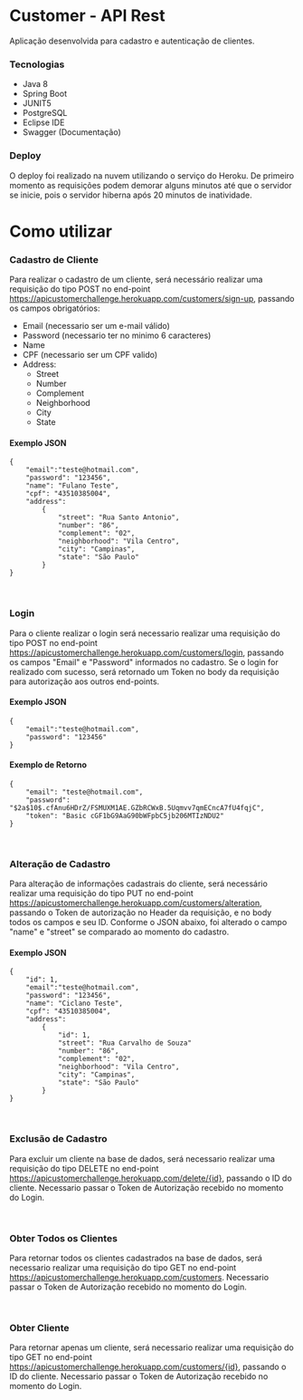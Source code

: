 # Customer - API Rest
Aplicação desenvolvida para cadastro e autenticação de clientes.

### Tecnologias 
- Java 8
- Spring Boot
- JUNIT5
- PostgreSQL
- Eclipse IDE
- Swagger (Documentação)

### Deploy

O deploy foi realizado na nuvem utilizando o serviço do Heroku. De primeiro momento as requisições podem demorar alguns minutos até que o servidor se inicie, pois o servidor hiberna após 20 minutos de inatividade.

# Como utilizar

### Cadastro de Cliente
Para realizar o cadastro de um cliente, será necessário realizar uma requisição do tipo POST no end-point https://apicustomerchallenge.herokuapp.com/customers/sign-up, passando os campos obrigatórios:

- Email (necessario ser um e-mail válido) 
- Password (necessario ter no minimo 6 caracteres)
- Name
- CPF (necessario ser um CPF valido)
- Address:
  - Street
  - Number
  - Complement
  - Neighborhood
  - City
  - State

#### Exemplo JSON
```
{
    "email":"teste@hotmail.com",
    "password": "123456",
    "name": "Fulano Teste",
    "cpf": "43510385004",
    "address":
        {
            "street": "Rua Santo Antonio",
            "number": "86",
            "complement": "02",
            "neighborhood": "Vila Centro",
            "city": "Campinas",
            "state": "São Paulo"
        }
}
```

<br>

### Login
Para o cliente realizar o login será necessario realizar uma requisição do tipo POST no end-point https://apicustomerchallenge.herokuapp.com/customers/login, passando os campos "Email" e "Password" informados no cadastro. Se o login for realizado com sucesso, será retornado um Token no body da requisição para autorização aos outros end-points.

#### Exemplo JSON
```
{
    "email":"teste@hotmail.com",
    "password": "123456"
}
```
#### Exemplo de Retorno
```
{
    "email": "teste@hotmail.com",
    "password": "$2a$10$.cfAnu6HDrZ/FSMUXM1AE.GZbRCWxB.5Uqmvv7qmECncA7fU4fqjC",
    "token": "Basic cGF1bG9AaG90bWFpbC5jb206MTIzNDU2"
}
```

<br>

### Alteração de Cadastro 
Para alteração de informações cadastrais do cliente, será necessário realizar uma requisição do tipo PUT no end-point https://apicustomerchallenge.herokuapp.com/customers/alteration, passando o Token de autorização no Header da requisição, e no body todos os campos e seu ID. Conforme o JSON abaixo, foi alterado o campo "name" e "street" se comparado ao momento do cadastro.

#### Exemplo JSON

```
{
    "id": 1,
    "email":"teste@hotmail.com",
    "password": "123456",
    "name": "Ciclano Teste",
    "cpf": "43510385004",
    "address":
        {
            "id": 1,
            "street": "Rua Carvalho de Souza"
            "number": "86",
            "complement": "02",
            "neighborhood": "Vila Centro",
            "city": "Campinas",
            "state": "São Paulo"
        }
}
```

<br>

### Exclusão de Cadastro 
Para excluir um cliente na base de dados, será necessario realizar uma requisição do tipo DELETE no end-point https://apicustomerchallenge.herokuapp.com/delete/{id}, passando o ID do cliente. Necessario passar o Token de Autorização recebido no momento do Login.

<br>

### Obter Todos os Clientes
Para retornar todos os clientes cadastrados na base de dados, será necessario realizar uma requisição do tipo GET no end-point https://apicustomerchallenge.herokuapp.com/customers. Necessario passar o Token de Autorização recebido no momento do Login.

<br>

### Obter Cliente
Para retornar apenas um cliente, será necessario realizar uma requisição do tipo GET no end-point https://apicustomerchallenge.herokuapp.com/customers/{id}, passando o ID do cliente. Necessario passar o Token de Autorização recebido no momento do Login.

